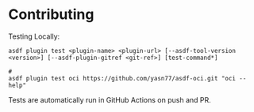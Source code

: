 # Contributing

Testing Locally:

```shell
asdf plugin test <plugin-name> <plugin-url> [--asdf-tool-version <version>] [--asdf-plugin-gitref <git-ref>] [test-command*]

#
asdf plugin test oci https://github.com/yasn77/asdf-oci.git "oci --help"
```

Tests are automatically run in GitHub Actions on push and PR.
